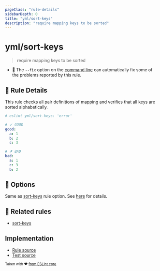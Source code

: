 ```yaml
---
pageClass: "rule-details"
sidebarDepth: 0
title: "yml/sort-keys"
description: "require mapping keys to be sorted"
---
```

# yml/sort-keys

> require mapping keys to be sorted

- :wrench: The `--fix` option on the [command line](https://eslint.org/docs/user-guide/command-line-interface#fixing-problems) can automatically fix some of the problems reported by this rule.

## :book: Rule Details

This rule checks all pair definitions of mapping and verifies that all keys are sorted alphabetically.

<eslint-code-block fix>

```yaml
# eslint yml/sort-keys: 'error'

# ✓ GOOD
good:
  a: 1
  b: 2
  c: 3

# ✗ BAD
bad:
  a: 1
  c: 3
  b: 2
```

</eslint-code-block>

## :wrench: Options

Same as [sort-keys] rule option. See [here](https://eslint.org/docs/rules/sort-keys#options) for details.

## :couple: Related rules

- [sort-keys]

[sort-keys]: https://eslint.org/docs/rules/sort-keys

## Implementation

- [Rule source](https://github.com/ota-meshi/eslint-plugin-yml/blob/master/src/rules/sort-keys.ts)
- [Test source](https://github.com/ota-meshi/eslint-plugin-yml/blob/master/tests/src/rules/sort-keys.js)

<sup>Taken with ❤️ [from ESLint core](https://eslint.org/docs/rules/sort-keys)</sup>
